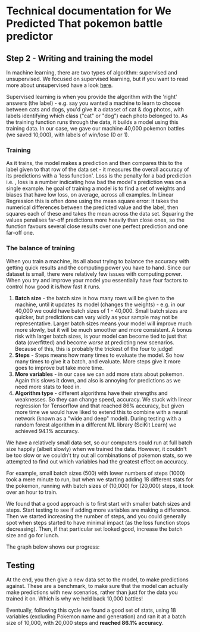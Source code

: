 # Technical documentation for We Predicted That pokemon battle predictor

## Step 2 - Writing and training the model

In machine learning, there are two types of algorithm: supervised and unsupervised. We focused on supervised learning, but if you want to read more about unsupervised have a look [here](https://machinelearningmastery.com/supervised-and-unsupervised-machine-learning-algorithms/).

Supervised  learning is when you provide the algorithm with the 'right' answers (the label) -  e.g. say you wanted a machine to learn to choose between cats and dogs, you'd give it a dataset of cat & dog photos, with labels identifying which class ("cat" or "dog") each photo belonged to. As the training function runs through the data, it builds a model using this training data. In our case, we gave our machine 40,000 pokemon battles (we saved 10,000), with labels of win/lose (0 or 1).

### Training
As it trains, the model makes a prediction and then compares this to the label given to that row of the data set - it measures the overall accuracy of its predictions with a 'loss function'. Loss is the penalty for a bad prediction i.e. , loss is a number indicating how bad the model's prediction was on a single example. he goal of training a model is to find a set of weights and biases that have low loss, on average, across all examples. In Linear Regression this is often done using the mean square error: it takes the numerical differences between the predicted value and the label, then squares each of these and takes the mean across the data set. Squaring the values penalises far-off predictions more heavily than close ones, so the function favours several close results over one perfect prediction and one far-off one.

### The balance of training
When you train a machine, its all about trying to balance the accuracy with getting quick results and the computing power you have to hand. Since our dataset is small, there were relatively few issues with computing power. When you try and improve your model you essentially have four factors to control how good it is/how fast it runs.

1) **Batch size** - the batch size is how many rows will be given to the machine, until it updates its model (changes the weights) - e.g. in our 40,000 we could have batch sizes of 1 - 40,000. Small batch sizes are quicker, but predictions can vary widly as your sample may not be representative. Larger batch sizes means your model will improve much more slowly, but it will be much smoother and more consistent. A bonus risk with larger batch sizes, is your model can become tied to just that data (overfitted) and become *worse* at predicting new scenarios. Because of this, this is probably the trickest of the four to judge!
2) **Steps** - Steps means how many times to evaluate the model. So how many times to give it a batch, and evaluate. More steps give it more goes to improve but take more time.
3) **More variables** - in our case we can add more stats about pokemon. Again this slows it down, and also is annoying for predictions as we need more stats to feed in.
4) **Algorithm type** - different algorithms have their strengths and weaknesses. So they can change speed, accuracy. We stuck with linear regression for Tensorflow and that reached 86% accuracy, but given more time we would have liked to extend this to combine with a neural network (known as a "wide and deep" model). During testing with a random forest algorithm in a different ML library (SciKit Learn) we achieved 94.1% accuracy.  

We have a relatively small data set, so our computers could run at full batch size happily (albeit slowly) when we trained the data. However, it couldn't be too slow or we couldn't try out all combinations of pokemon stats, so we attempted to find out which variables had the greatest effect on accuracy.

For example, small batch sizes (500) with lower numbers of steps (1000) took a mere minute to run, but when we starting adding 18 different stats for the pokemon, running with batch sizes of (10,000) for (20,000) steps, it took over an hour to train.

We found that a good approach is to first start with smaller batch sizes and steps. Start testing to see if adding more variables are making a difference. Then we started increasing the number of steps, and you could generally spot when steps started to have minimal impact (as the loss function stops decreasing). Then, if that particular set looked good, increase the batch size and go for lunch.

The graph below shows our progress:

## Testing

At the end, you then give a new data set to the model, to make predictions against. These are a benchmark, to make sure that the model can actually make predictions with new scenarios, rather than just for the data you trained it on. Which is why we held back 10,000 battles!

Eventually, following this cycle we found a good set of stats, using 18 variables (excluding Pokemon name and generation) and ran it at a batch size of 10,000, with 20,000 steps and **reached 86.1% accuracy**.
